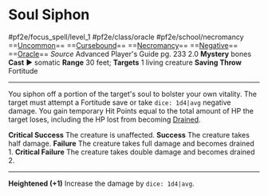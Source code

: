 # Soul Siphon
#pf2e/focus_spell/level_1 #pf2e/class/oracle #pf2e/school/necromancy 
==[Uncommon](Uncommon.md)== ==[Cursebound](Cursebound.md)== ==[Necromancy](Necromancy.md)== ==[Negative](Negative.md)== ==[Oracle](Oracle.md)==
*Source* Advanced Player's Guide pg. 233 2.0
**Mystery** bones
**Cast** ► somatic
**Range** 30 feet; **Targets** 1 living creature
**Saving Throw** Fortitude

---
You siphon off a portion of the target's soul to bolster your own vitality. The target must attempt a Fortitude save or take `dice: 1d4|avg` negative damage. You gain temporary Hit Points equal to the total amount of HP the target loses, including the HP lost from becoming [Drained](Drained.md).

**Critical Success** The creature is unaffected.
**Success** The creature takes half damage.
**Failure** The creature takes full damage and becomes drained 1.
**Critical Failure** The creature takes double damage and becomes drained 2.

<hr>

**Heightened (+1)** Increase the damage by `dice: 1d4|avg`.